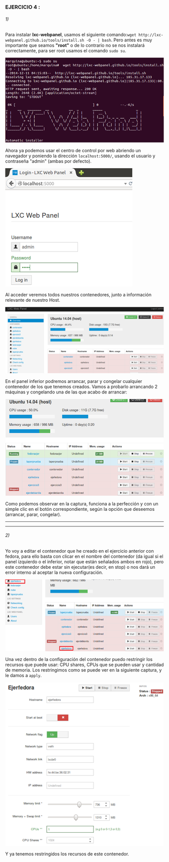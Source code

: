### EJERCICIO  4 :

###### 1)

Para instalar **lxc-webpanel**, usamos el siguiente comando:`wget http://lxc-webpanel.github.io/tools/install.sh -O - | bash`. Pero antes es muy importante que seamos **"root"** o de lo contrario no se nos instalará correctamente, para ser root usamos el comando `sudo su`.

![](capturas/26.png)

Ahora ya podemos usar el centro de control por web abriendo un navegador y poniendo la dirección `localhost:5000/`, usando el usuario y contraseña "admin" (ambas por defecto).

![](capturas/27.png)

Al acceder veremos todos nuestros contenedores, junto a información relevante de nuestro Host.

![](capturas/28.png)

En el panel inferior podremos arrancar, parar y congelar cualquier contenedor de los que tenemos creados. Vamos a probarlo arrancando 2 máquinas y congelando una de las que acabo de arrancar:

![](capturas/29.png)

Como podemos observar en la captura, funciona a la perfección y con un simple clic en el botón correspondiente, según la opción que deseemos (arrancar, parar, congelar).

* * *

* * *


###### 2)

Yo voy a editar el contenedor que he creado en el ejercicio anterior con fedora, para ello basta con clicar en el nombre del contenedor (da igual si el panel izquierdo o el inferior, notar que están señalados ambos en rojo), pero este contenedor debe estar sin ejecutar(es decir, en stop) o nos dará un error interno al aceptar la nueva configuración.

![](capturas/30.png)

Una vez dentro de la configuración del contenedor puedo restringir los recursos que puede usar: CPU shares, CPUs que se pueden usar y cantidad de memoria. Los restringimos como se puede ver en la siguiente captura, y le damos a `apply`.

![](capturas/31.png)

Y ya tenemos restringidos los recursos de este contenedor.

